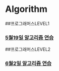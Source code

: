 # Algorithm


##프로그래머스LEVEL1

### [5월19일 알고리즘 연습](https://eigen.tistory.com/22?category=1064467)

##프로그래머스LEVEL2

### [6월2일 알고리즘 연습](https://eigen.tistory.com/34?category=1064467)
